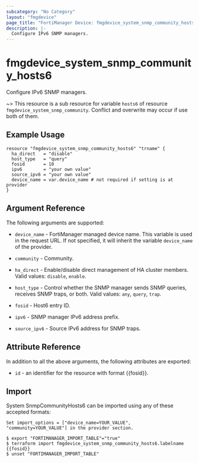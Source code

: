 ```yaml
---
subcategory: "No Category"
layout: "fmgdevice"
page_title: "FortiManager Device: fmgdevice_system_snmp_community_hosts6"
description: |-
  Configure IPv6 SNMP managers.
---
```


# fmgdevice_system_snmp_community_hosts6
Configure IPv6 SNMP managers.

~> This resource is a sub resource for variable `hosts6` of resource `fmgdevice_system_snmp_community`. Conflict and overwrite may occur if use both of them.



## Example Usage

```hcl
resource "fmgdevice_system_snmp_community_hosts6" "trname" {
  ha_direct   = "disable"
  host_type   = "query"
  fosid       = 10
  ipv6        = "your own value"
  source_ipv6 = "your own value"
  device_name = var.device_name # not required if setting is at provider
}
```

## Argument Reference


The following arguments are supported:

* `device_name` - FortiManager managed device name. This variable is used in the request URL. If not specified, it will inherit the variable `device_name` of the provider.
* `community` - Community.

* `ha_direct` - Enable/disable direct management of HA cluster members. Valid values: `disable`, `enable`.

* `host_type` - Control whether the SNMP manager sends SNMP queries, receives SNMP traps, or both. Valid values: `any`, `query`, `trap`.

* `fosid` - Host6 entry ID.
* `ipv6` - SNMP manager IPv6 address prefix.
* `source_ipv6` - Source IPv6 address for SNMP traps.


## Attribute Reference

In addition to all the above arguments, the following attributes are exported:
* `id` - an identifier for the resource with format {{fosid}}.

## Import

System SnmpCommunityHosts6 can be imported using any of these accepted formats:
```
Set import_options = ["device_name=YOUR_VALUE", "community=YOUR_VALUE"] in the provider section.

$ export "FORTIMANAGER_IMPORT_TABLE"="true"
$ terraform import fmgdevice_system_snmp_community_hosts6.labelname {{fosid}}
$ unset "FORTIMANAGER_IMPORT_TABLE"
```


